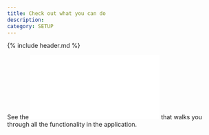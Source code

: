 ```yaml
---
title: Check out what you can do
description:
category: SETUP
---
```


{% include header.md %}

See the ![demo script]({{site.baseurl}}/assets/Demo%20Script.pdf) that walks you through all the functionality in the application.